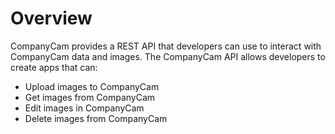 # Overview

CompanyCam provides a REST API that developers can use to interact with
CompanyCam data and images. The CompanyCam API allows developers to create apps
that can:

- Upload images to CompanyCam
- Get images from CompanyCam
- Edit images in CompanyCam
- Delete images from CompanyCam
